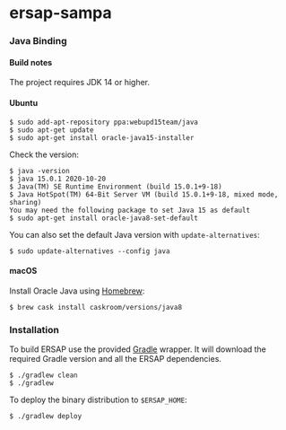 # ersap-sampa
### Java Binding
#### Build notes

The project requires JDK 14 or higher.

#### Ubuntu

    $ sudo add-apt-repository ppa:webupd15team/java
    $ sudo apt-get update
    $ sudo apt-get install oracle-java15-installer

Check the version:

    $ java -version
    $ java 15.0.1 2020-10-20
    $ Java(TM) SE Runtime Environment (build 15.0.1+9-18)
    $ Java HotSpot(TM) 64-Bit Server VM (build 15.0.1+9-18, mixed mode, sharing)
    You may need the following package to set Java 15 as default
    $ sudo apt-get install oracle-java8-set-default

You can also set the default Java version with `update-alternatives`:

    $ sudo update-alternatives --config java

#### macOS

Install Oracle Java using [Homebrew](https://brew.sh/):

    $ brew cask install caskroom/versions/java8

### Installation

To build ERSAP use the provided [Gradle](https://gradle.org/) wrapper.
It will download the required Gradle version and all the ERSAP dependencies.

    $ ./gradlew clean
    $ ./gradlew 

To deploy the binary distribution to `$ERSAP_HOME`:

    $ ./gradlew deploy
